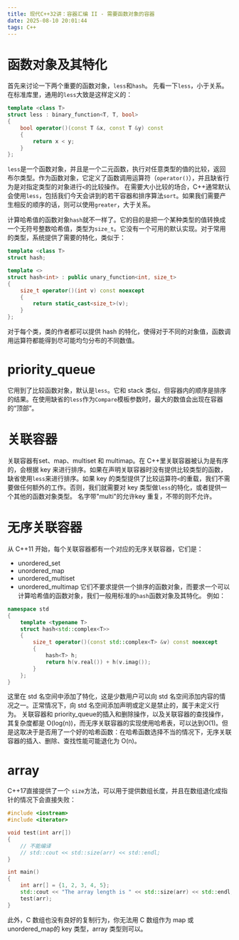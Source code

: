 ```yaml
---
title: 现代C++32讲：容器汇编 II - 需要函数对象的容器
date: 2025-08-10 20:01:44
tags: C++
---
```


# 函数对象及其特化
首先来讨论一下两个重要的函数对象，`less`和`hash`。
先看一下`less`，小于关系。在标准库里，通用的`less`大致是这样定义的：
```cpp
template <class T>
struct less : binary_function<T, T, bool>
{
    bool operator()(const T &x, const T &y) const
    {
        return x < y;
    }
};
```
`less`是一个函数对象，并且是一个二元函数，执行对任意类型的值的比较，返回布尔类型。作为函数对象，它定义了函数调用运算符（`operator()`），并且缺省行为是对指定类型的对象进行`<`的比较操作。
在需要大小比较的场合，C++通常默认会使用`less`，包括我们今天会讲到的若干容器和排序算法`sort`。如果我们需要产生相反的顺序的话，则可以使用`greater`，大于关系。

计算哈希值的函数对象`hash`就不一样了。它的目的是把一个某种类型的值转换成一个无符号整数哈希值，类型为`size_t`。它没有一个可用的默认实现。对于常用的类型，系统提供了需要的特化，类似于：
```cpp
template <class T>
struct hash;

template <>
struct hash<int> : public unary_function<int, size_t>
{
    size_t operator()(int v) const noexcept
    {
        return static_cast<size_t>(v);
    }
};
```
对于每个类，类的作者都可以提供 hash 的特化，使得对于不同的对象值，函数调用运算符都能得到尽可能均匀分布的不同数值。

# priority_queue
它用到了比较函数对象，默认是`less`。它和 stack 类似，但容器内的顺序是排序的结果。在使用缺省的`less`作为`Compare`模板参数时，最大的数值会出现在容器的“顶部”。

# 关联容器
关联容器有set、map、multiset 和 multimap。在 C++里关联容器被认为是有序的，会根据 key 来进行排序。如果在声明关联容器时没有提供比较类型的函数，缺省使用`less`来进行排序。如果 key 的类型提供了比较运算符`<`的重载，我们不需要做任何额外的工作。否则，我们就需要对 key 类型做`less`的特化，或者提供一个其他的函数对象类型。
名字带"multi"的允许key 重复，不带的则不允许。

# 无序关联容器
从 C++11 开始，每个关联容器都有一个对应的无序关联容器，它们是：
- unordered_set
- unordered_map
- unordered_multiset
- unordered_multimap
它们不要求提供一个排序的函数对象，而要求一个可以计算哈希值的函数对象，我们一般用标准的`hash`函数对象及其特化。
例如：
```cpp
namespace std
{
    template <typename T>
    struct hash<std::complex<T>>
    {
        size_t operator()(const std::complex<T> &v) const noexcept
        {
            hash<T> h;
            return h(v.real()) + h(v.imag());
        }
    };
}
```
这里在 std 名空间中添加了特化，这是少数用户可以向 std 名空间添加内容的情况之一。正常情况下，向 std 名空间添加声明或定义是禁止的，属于未定义行为。
关联容器和 priority_queue的插入和删除操作，以及关联容器的查找操作，其复杂度都是 O(log(n))，而无序关联容器的实现使用哈希表，可以达到O(1)。但是这取决于是否用了一个好的哈希函数：在哈希函数选择不当的情况下，无序关联容器的插入、删除、查找性能可能退化为 O(n)。

# array
C++17直接提供了一个 `size`方法，可以用于提供数组长度，并且在数组退化成指针的情况下会直接失败：
```cpp
#include <iostream>
#include <iterator>

void test(int arr[])
{
    // 不能编译
    // std::cout << std::size(arr) << std::endl;
}

int main()
{
    int arr[] = {1, 2, 3, 4, 5};
    std::cout << "The array length is " << std::size(arr) << std::endl;
    test(arr);
}
```
此外，C 数组也没有良好的复制行为，你无法用 C 数组作为 map 或 unordered_map的 key 类型，array 类型则可以。